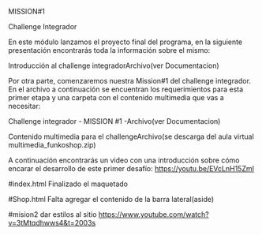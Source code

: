MISSION#1

Challenge Integrador

En este módulo lanzamos el proyecto final del programa, en la siguiente presentación encontrarás toda la información sobre el mismo:

Introducción al challenge integradorArchivo(ver Documentacion)

Por otra parte, comenzaremos nuestra Mission#1 del challenge integrador. En el archivo a continuación se encuentran los requerimientos para esta primer etapa y una carpeta con el contenido multimedia que vas a necesitar:

Challenge integrador - MISSION #1 -Archivo(ver Documentacion) 

Contenido multimedia para el challengeArchivo(se descarga del aula virtual multimedia_funkoshop.zip)

A continuación encontrarás un video con una introducción sobre cómo encarar el desarrollo de este primer desafío:
https://youtu.be/EVcLnH15ZmI

#index.html Finalizado el maquetado

#Shop.html Falta agregar el contenido de la barra lateral(aside)

#mision2 dar estilos al sitio
https://www.youtube.com/watch?v=3tMtqdhwws4&t=2003s